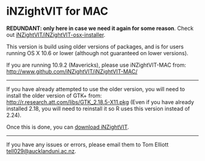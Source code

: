 iNZightVIT for MAC
==================

__REDUNDANT: only here in case we need it again for some reason__. Check out [iNZightVIT/iNZightVIT-osx-installer](https://github.com/iNZightVIT/iNZightVIT-osx-installer).


This version is build using older versions of packages, and is for users running OS X 10.6 or lower (although not guaranteed on lower versions).

If you are running 10.9.2 (Mavericks), please use iNZightVIT-MAC from:
<http://www.github.com/iNZightVIT/iNZightVIT-MAC/>

-----

If you have already attempted to use the older version, you will need to install the older version of GTK+ from:
<http://r.research.att.com/libs/GTK_2.18.5-X11.pkg>
(Even if you have already installed 2.18, you will need to reinstall it so R uses this version instead of 2.24).


Once this is done, you can [download  iNZightVIT](https://github.com/iNZightVIT/iNZightVIT-MAC-2.15/archive/master.zip).

-----

If you have any issues or errors, please email them to Tom Elliott <tell029@aucklanduni.ac.nz>.
